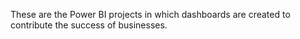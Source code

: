 These are the Power BI projects in which dashboards are created to contribute the success of businesses.
